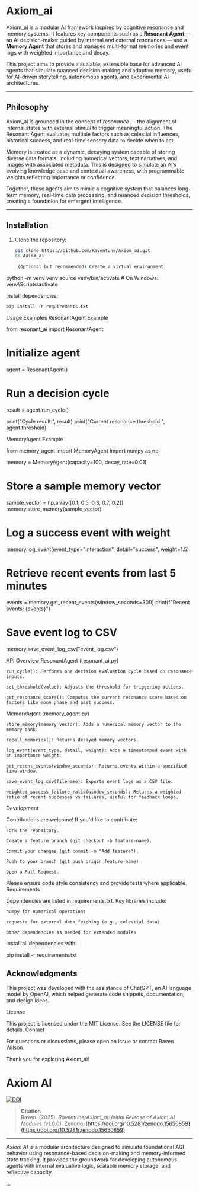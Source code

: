 # Axiom_ai

Axiom_ai is a modular AI framework inspired by cognitive resonance and memory systems. It features key components such as a **Resonant Agent** — an AI decision-maker guided by internal and external resonances — and a **Memory Agent** that stores and manages multi-format memories and event logs with weighted importance and decay.

This project aims to provide a scalable, extensible base for advanced AI agents that simulate nuanced decision-making and adaptive memory, useful for AI-driven storytelling, autonomous agents, and experimental AI architectures.

---

## Philosophy

Axiom_ai is grounded in the concept of *resonance* — the alignment of internal states with external stimuli to trigger meaningful action. The Resonant Agent evaluates multiple factors such as celestial influences, historical success, and real-time sensory data to decide when to act.

Memory is treated as a dynamic, decaying system capable of storing diverse data formats, including numerical vectors, text narratives, and images with associated metadata. This is designed to simulate an AI’s evolving knowledge base and contextual awareness, with programmable weights reflecting importance or confidence.

Together, these agents aim to mimic a cognitive system that balances long-term memory, real-time data processing, and nuanced decision thresholds, creating a foundation for emergent intelligence.

---

## Installation

1. Clone the repository:

   ```bash
   git clone https://github.com/Raventune/Axiom_ai.git
   cd Axiom_ai

    (Optional but recommended) Create a virtual environment:

python -m venv venv
source venv/bin/activate   # On Windows: venv\Scripts\activate

Install dependencies:

    pip install -r requirements.txt

Usage Examples
ResonantAgent Example

from resonant_ai import ResonantAgent

# Initialize agent
agent = ResonantAgent()

# Run a decision cycle
result = agent.run_cycle()

print("Cycle result:", result)
print("Current resonance threshold:", agent.threshold)

MemoryAgent Example

from memory_agent import MemoryAgent
import numpy as np

memory = MemoryAgent(capacity=100, decay_rate=0.01)

# Store a sample memory vector
sample_vector = np.array([0.1, 0.5, 0.3, 0.7, 0.2])
memory.store_memory(sample_vector)

# Log a success event with weight
memory.log_event(event_type="interaction", detail="success", weight=1.5)

# Retrieve recent events from last 5 minutes
events = memory.get_recent_events(window_seconds=300)
print(f"Recent events: {events}")

# Save event log to CSV
memory.save_event_log_csv("event_log.csv")

API Overview
ResonantAgent (resonant_ai.py)

    run_cycle(): Performs one decision evaluation cycle based on resonance inputs.

    set_threshold(value): Adjusts the threshold for triggering actions.

    get_resonance_score(): Computes the current resonance score based on factors like moon phase and past success.

MemoryAgent (memory_agent.py)

    store_memory(memory_vector): Adds a numerical memory vector to the memory bank.

    recall_memories(): Returns decayed memory vectors.

    log_event(event_type, detail, weight): Adds a timestamped event with an importance weight.

    get_recent_events(window_seconds): Returns events within a specified time window.

    save_event_log_csv(filename): Exports event logs as a CSV file.

    weighted_success_failure_ratio(window_seconds): Returns a weighted ratio of recent successes vs failures, useful for feedback loops.

Development

Contributions are welcome! If you'd like to contribute:

    Fork the repository.

    Create a feature branch (git checkout -b feature-name).

    Commit your changes (git commit -m "Add feature").

    Push to your branch (git push origin feature-name).

    Open a Pull Request.

Please ensure code style consistency and provide tests where applicable.
Requirements

Dependencies are listed in requirements.txt. Key libraries include:

    numpy for numerical operations

    requests for external data fetching (e.g., celestial data)

    Other dependencies as needed for extended modules

Install all dependencies with:

pip install -r requirements.txt

## Acknowledgments

This project was developed with the assistance of ChatGPT, an AI language model by OpenAI, which helped generate code snippets, documentation, and design ideas.


License

This project is licensed under the MIT License. See the LICENSE file for details.
Contact

For questions or discussions, please open an issue or contact Raven Wilson.

Thank you for exploring Axiom_ai!

# Axiom AI

[![DOI](https://zenodo.org/badge/DOI/10.5281/zenodo.15650859.svg)](https://doi.org/10.5281/zenodo.15650859)

> **Citation**  
> Raven. (2025). *Raventune/Axiom_ai: Initial Release of Axiom AI Modules (v1.0.0)*. Zenodo. [https://doi.org/10.5281/zenodo.15650859](https://doi.org/10.5281/zenodo.15650859)

---

*Axiom AI* is a modular architecture designed to simulate foundational AGI behavior using resonance-based decision-making and memory-informed state tracking. It provides the groundwork for developing autonomous agents with internal evaluative logic, scalable memory storage, and reflective capacity.

...

